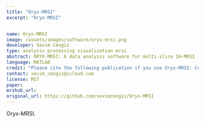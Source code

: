 ```yaml
---
title: "Oryx-MRSI"
excerpt: "Oryx-MRSI"


name: Oryx-MRSI
image: /assets/images/software/oryx-mrsi.png
developer: Sevim Cengiz
type: analysis processing visualization mrsi
abstract: ORYX-MRSI: A data analysis software for multi-slice 1H-MRSI
language: MATLAB
credit: "Please cite the following publication if you use Oryx-MRSI: Cengiz S, Yildirim M, Bas A, Ozturk-Isik E. ORYX-MRSI: A data analysis software for multi-slice 1H-MRSI. International Society for Magnetic Resonance in Medicine. Virtual Meeting, May 15-20, 2021 (Digital Poster)"
contact: sevim_cengiz@icloud.com
license: MIT
paper:
mrshub_url:
original_url: https://github.com/sevimcengiz/Oryx-MRSI
---
```


Oryx-MRSI.
